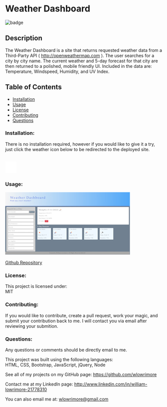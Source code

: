# Weather Dashboard

![badge](https://img.shields.io/badge/license-MIT-purple)<br />

## Description

The Weather Dashboard is a site that returns requested weather data from a Third-Party API ( http://openweathermap.com ). The user searches for a city by city name. The current weather and 5-day forecast for that city are then returned to a polished, mobile friendly UI. Included in the data are: Temperature, Windspeed, Humidity, and UV Index.

## Table of Contents

- [Installation](#installation)
- [Usage](#usage)
- [License](#license)
- [Contributing](#contributing)
- [Questions](#questions)

### Installation:

There is no installation required, however if you would like to give it a try, just click the weather icon below to be redirected to the deployed site.</br></br>

<a href="https://wlowrimore.github.io/vandy_bc_weather_dash_chlng_06_2022/" target="_blank"><img src="assets\images\weather-partly-rainy.png"></a>

### Usage:

  <img src="assets\images\example_page.jpg" alt="weather dashboard example" />

<a href="https://github.com/wlowrimore/vandy_bc_weather_dash_chlng_06_2022/tree/main" target="_blank">Github Repository</a>

### License:

This project is licensed under:<br />
MIT

### Contributing:

If you would like to contribute, create a pull request, work your magic, and submit your contribution back to me. I will contact you via email after reviewing your submition.

### Questions:

Any questions or comments should be directly email to me.<br />

This project was built using the following languages:<br />
HTML, CSS, Bootstrap, JavaScript, jQuery, Node

See all of my projects on my GitHub page: https://github.com/wlowrimore

Contact me at my LinkedIn page: http://www.linkedin.com/in/william-lowrimore-21778310

You can also email me at: wlowrimore@gmail.com
